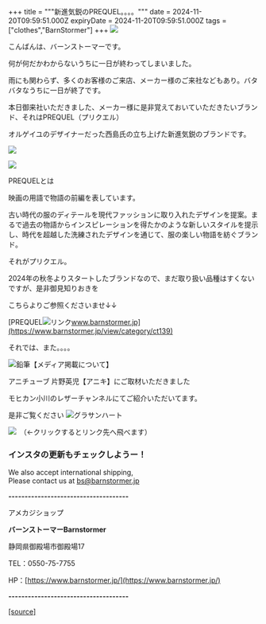 +++
title = """新進気鋭のPREQUEL。。。。"""
date = 2024-11-20T09:59:51.000Z
expiryDate = 2024-11-20T09:59:51.000Z
tags = ["clothes","BarnStormer"]
+++
[![](https://stat.ameba.jp/user_images/20231023/16/barnstormer-go/b2/03/p/o0420015015354743273.png)](https://ameblo.jp/barnstormer-go/entry-12825670498.html)

こんばんは、バーンストーマーです。

何が何だかわからないうちに一日が終わってしまいました。

雨にも関わらず、多くのお客様のご来店、メーカー様のご来社などもあり。バタバタなうちに一日が終了です。

本日御来社いただきました、メーカー様に是非覚えておいていただきたいブランド、それはPREQUEL（プリクエル）

オルゲイユのデザイナーだった西島氏の立ち上げた新進気鋭のブランドです。

[![](https://stat.ameba.jp/user_images/20241120/19/barnstormer-go/0d/ef/j/o0466070015512308048.jpg)](https://stat.ameba.jp/user_images/20241120/19/barnstormer-go/0d/ef/j/o0466070015512308048.jpg)

[![](https://stat.ameba.jp/user_images/20241120/19/barnstormer-go/cb/7d/j/o0466070015512308050.jpg)](https://stat.ameba.jp/user_images/20241120/19/barnstormer-go/cb/7d/j/o0466070015512308050.jpg)

PREQUELとは

映画の用語で物語の前編を表しています。

古い時代の服のディテールを現代ファッションに取り入れたデザインを提案。まるで過去の物語からインスピレーションを得たかのような新しいスタイルを提示し、時代を超越した洗練されたデザインを通じて、服の楽しい物語を紡ぐブランド。

それがプリクエル。

2024年の秋冬よりスタートしたブランドなので、まだ取り扱い品種はすくないですが、是非御見知りおきを

こちらよりご参照くださいませ↓↓

[PREQUEL![リンク](https://c.stat100.ameba.jp/ameblo/symbols/v3.20.0/svg/gray/editor_link.svg)www.barnstormer.jp](https://www.barnstormer.jp/view/category/ct139)

それでは、また。。。。

![鉛筆](https://stat100.ameba.jp/blog/ucs/img/char/char3/519.png)【メディア掲載について】

アニチューブ 片野英児【アニキ】にご取材いただきました

モヒカン小川のレザーチャンネルにてご紹介いただいてます。

是非ご覧ください ![グラサンハート](https://stat100.ameba.jp/blog/ucs/img/char/char3/148.png)

[![](https://stat.ameba.jp/user_images/20230412/16/barnstormer-go/6a/23/p/o0108010815269242493.png)](https://www.instagram.com/barnstormer_daily/)　（←クリックするとリンク先へ飛べます）

### インスタの更新もチェックしようー！

We also accept international shipping,  
Please contact us at bs@barnstormer.jp

**\-------------------------------------**

アメカジショップ

**バーンストーマーBarnstormer**

静岡県御殿場市御殿場17

TEL：0550-75-7755

HP：[https://www.barnstormer.jp/](https://www.barnstormer.jp/)

**\-------------------------------------**

[[source]](https://ameblo.jp/barnstormer-go/entry-12875742730.html)
